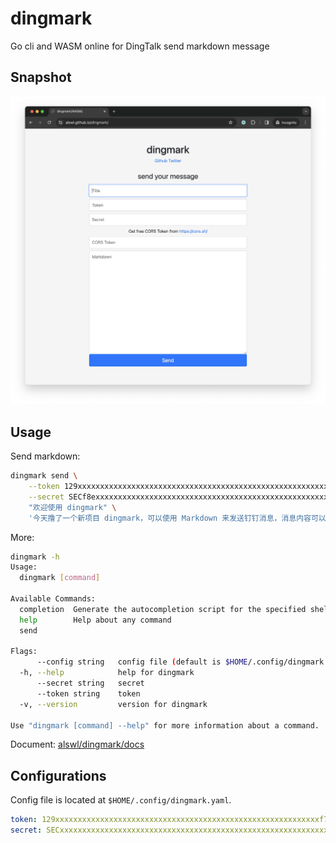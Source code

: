 # dingmark

Go cli and WASM online for DingTalk send markdown message

## Snapshot

![img.png](assets/snapshot.png)

## Usage

Send markdown:

```bash
dingmark send \
    --token 129xxxxxxxxxxxxxxxxxxxxxxxxxxxxxxxxxxxxxxxxxxxxxxxxxxxxxxxxxxxf7 \
    --secret SECf8exxxxxxxxxxxxxxxxxxxxxxxxxxxxxxxxxxxxxxxxxxxxxxxxxxxxxxxxxx670 \
    "欢迎使用 dingmark" \
    '今天撸了一个新项目 dingmark，可以使用 Markdown 来发送钉钉消息，消息内容可以是富文本。 特别之处在，这个项目不仅提供一个 cli 命令，还基于 WASM 做了在线版本，用户可以不用下载命令直接在网页上发送消息。 点开即用，快来试试吧，[alswl.github.io/dingmark](https://alswl.github.io/dingmark) 。'
```

More:

```bash
dingmark -h
Usage:
  dingmark [command]

Available Commands:
  completion  Generate the autocompletion script for the specified shell
  help        Help about any command
  send        

Flags:
      --config string   config file (default is $HOME/.config/dingmark.yaml)
  -h, --help            help for dingmark
      --secret string   secret
      --token string    token
  -v, --version         version for dingmark

Use "dingmark [command] --help" for more information about a command.
```

Document: [alswl/dingmark/docs](https://github.com/alswl/dingmark/blob/master/docs/dingmark.md)

## Configurations

Config file is located at `$HOME/.config/dingmark.yaml`.

```yaml
token: 129xxxxxxxxxxxxxxxxxxxxxxxxxxxxxxxxxxxxxxxxxxxxxxxxxxxxxxxxxxxf7
secret: SECxxxxxxxxxxxxxxxxxxxxxxxxxxxxxxxxxxxxxxxxxxxxxxxxxxxxxxxxxxxxxxxxx670
```
